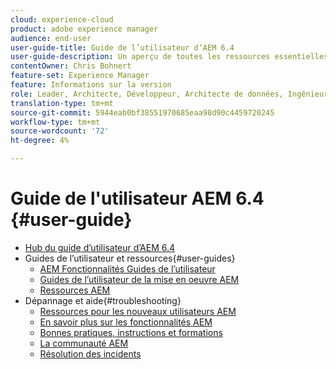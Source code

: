 ```yaml
---
cloud: experience-cloud
product: adobe experience manager
audience: end-user
user-guide-title: Guide de l’utilisateur d’AEM 6.4
user-guide-description: Un aperçu de toutes les ressources essentielles pour comprendre, installer, gérer et utiliser les  6.4.
contentOwner: Chris Bohnert
feature-set: Experience Manager
feature: Informations sur la version
role: Leader, Architecte, Développeur, Architecte de données, Ingénieur de données, Administrateur, Professionnel
translation-type: tm+mt
source-git-commit: 5944eab0bf38551970685eaa98d90c4459720245
workflow-type: tm+mt
source-wordcount: '72'
ht-degree: 4%

---
```



# Guide de l&#39;utilisateur AEM 6.4 {#user-guide}

+ [Hub du guide d’utilisateur d’AEM 6.4](home.md)
+ Guides de l’utilisateur et ressources{#user-guides}
   + [AEM Fonctionnalités Guides de l’utilisateur](capabilities.md)
   + [Guides de l’utilisateur de la mise en oeuvre AEM](implementation.md)
   + [Ressources AEM](resources.md)
+ Dépannage et aide{#troubleshooting}
   + [Ressources pour les nouveaux utilisateurs AEM](new.md)
   + [En savoir plus sur les fonctionnalités AEM](learn.md)
   + [Bonnes pratiques, instructions et formations](best-practice.md)
   + [La communauté AEM](community.md)
   + [Résolution des incidents](troubleshooting.md)
